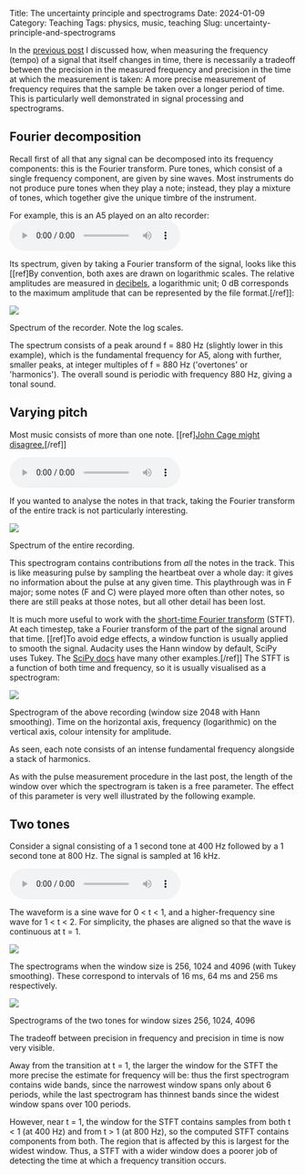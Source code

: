 Title: The uncertainty principle and spectrograms
Date: 2024-01-09
Category: Teaching
Tags: physics, music, teaching
Slug: uncertainty-principle-and-spectrograms

In the [previous post](uncertainty-principle-obvious-to-musicians) I discussed how, when measuring the frequency (tempo) of a signal that itself changes in time, there is necessarily a tradeoff between the precision in the measured frequency and precision in the time at which the measurement is taken: A more precise measurement of frequency requires that the sample be taken over a longer period of time. This is particularly well demonstrated in signal processing and spectrograms.

## Fourier decomposition

Recall first of all that any signal can be decomposed into its frequency components: this is the Fourier transform. Pure tones, which consist of a single frequency component, are given by sine waves. Most instruments do not produce pure tones when they play a note; instead, they play a mixture of tones, which together give the unique timbre of the instrument.

For example, this is an A5 played on an alto recorder:
<audio src="static/APlayedOnTrebleRecorder.wav" controls></audio>

Its spectrum, given by taking a Fourier transform of the signal, looks like this \[[ref]By convention, both axes are drawn on logarithmic scales. The relative amplitudes are measured in [decibels](https://en.wikipedia.org/wiki/Decibel), a logarithmic unit; 0 dB corresponds to the maximum amplitude that can be represented by the file format.[/ref]\]:

![](images/SpectrumOfRecorderA5.png)

Spectrum of the recorder. Note the log scales.

The spectrum consists of a peak around f = 880 Hz (slightly lower in this example), which is the fundamental frequency for A5, along with further, smaller peaks, at integer multiples of f = 880 Hz ('overtones' or 'harmonics'). The overall sound is periodic with frequency 880 Hz, giving a tonal sound.

## Varying pitch

Most music consists of more than one note. \[[ref][John Cage might disagree.](https://www.youtube.com/watch?v=AWVUp12XPpU)[/ref]\]

<audio src="static/FrereJacque.wav" controls></audio>

If you wanted to analyse the notes in that track, taking the Fourier transform of the entire track is not particularly interesting.

![](images/SpectrumOfMelody.png)

Spectrum of the entire recording.

This spectrogram contains contributions from _all_ the notes in the track. This is like measuring pulse by sampling the heartbeat over a whole day: it gives no information about the pulse at any given time. This playthrough was in F major; some notes (F and C) were played more often than other notes, so there are still peaks at those notes, but all other detail has been lost.

It is much more useful to work with the [short-time Fourier transform](https://en.wikipedia.org/wiki/Short-time_Fourier_transform) (STFT). At each timestep, take a Fourier transform of the part of the signal around that time. \[[ref]To avoid edge effects, a window function is usually applied to smooth the signal. Audacity uses the Hann window by default, SciPy uses Tukey. The [SciPy docs](https://docs.scipy.org/doc/scipy/reference/generated/scipy.signal.get_window.html) have many other examples.[/ref]\] The STFT is a function of both time and frequency, so it is usually visualised as a spectrogram:

![](images/SpectrogramOfMelody.png)

Spectrogram of the above recording (window size 2048 with Hann smoothing). Time on the horizontal axis, frequency (logarithmic) on the vertical axis, colour intensity for amplitude.

As seen, each note consists of an intense fundamental frequency alongside a stack of harmonics.

As with the pulse measurement procedure in the last post, the length of the window over which the spectrogram is taken is a free parameter. The effect of this parameter is very well illustrated by the following example.

## Two tones

Consider a signal consisting of a 1 second tone at 400 Hz followed by a 1 second tone at 800 Hz. The signal is sampled at 16 kHz.

<audio src="static/TwoTones.wav" controls></audio>

The waveform is a sine wave for 0 < t < 1, and a higher-frequency sine wave for 1 < t < 2. For simplicity, the phases are aligned so that the wave is continuous at t = 1.

![](images/TwoToneSignal.png)

The spectrograms when the window size is 256, 1024 and 4096 (with Tukey smoothing). These correspond to intervals of 16 ms, 64 ms and 256 ms respectively.

![](images/TwoToneSpectrograms.png)

Spectrograms of the two tones for window sizes 256, 1024, 4096

The tradeoff between precision in frequency and precision in time is now very visible.

Away from the transition at t = 1, the larger the window for the STFT the more precise the estimate for frequency will be: thus the first spectrogram contains wide bands, since the narrowest window spans only about 6 periods, while the last spectrogram has thinnest bands since the widest window spans over 100 periods.

However, near t = 1, the window for the STFT contains samples from both t < 1 (at 400 Hz) and from t > 1 (at 800 Hz), so the computed STFT contains components from both. The region that is affected by this is largest for the widest window. Thus, a STFT with a wider window does a poorer job of detecting the time at which a frequency transition occurs.


